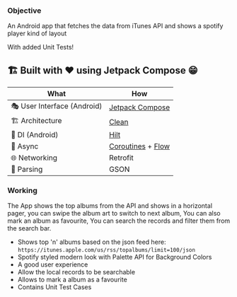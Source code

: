 ### Objective

An Android app that fetches the data from iTunes API and shows a spotify player kind of layout

With added Unit Tests!

## 🏗️️ Built with ❤️ using Jetpack Compose 😁

| What            | How                        |
|----------------	|------------------------------	|
| 🎭 User Interface (Android)   | [Jetpack Compose](https://developer.android.com/jetpack/compose)                |
| 🏗 Architecture    | [Clean](https://blog.cleancoder.com/uncle-bob/2012/08/13/the-clean-architecture.html)                            |
| 💉 DI (Android)                | [Hilt](https://developer.android.com/training/dependency-injection/hilt-android)                        |
| 🌊 Async            | [Coroutines](https://kotlinlang.org/docs/coroutines-overview.html) + [Flow](https://kotlin.github.io/kotlinx.coroutines/kotlinx-coroutines-core/kotlinx.coroutines.flow/-flow/)                |
| 🌐 Networking        | Retrofit                     |
| 📄 Parsing            | GSON

### Working

The App shows the top albums from the API and shows in a horizontal pager,
you can swipe the album art to switch to next album, You can also mark an album as favourite,
You can search the records and filter them from the search bar.
- Shows top 'n' albums based on the json feed here: `https://itunes.apple.com/us/rss/topalbums/limit=100/json`
- Spotify styled modern look with Palette API for Background Colors
- A good user experience
- Allow the local records to be searchable
- Allows to mark a album as a favourite
- Contains Unit Test Cases